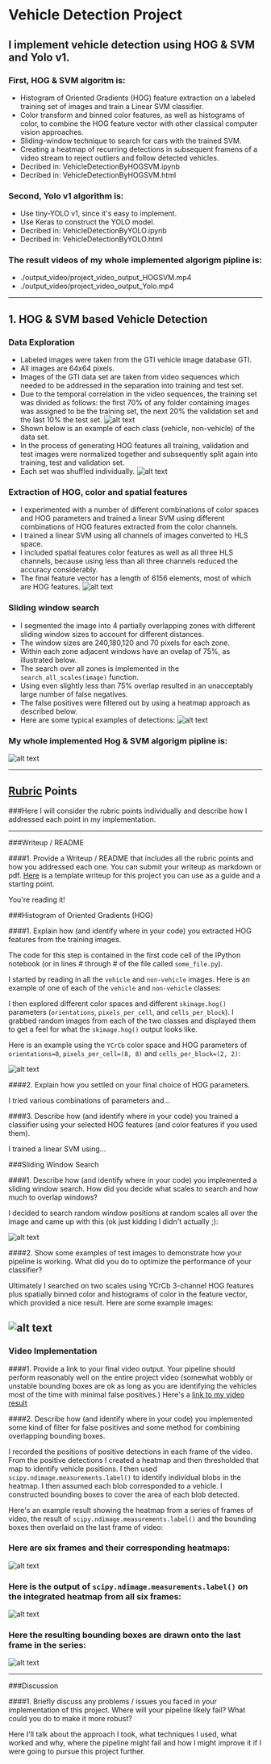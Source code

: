 
[//]: # (Image References)
[image1]: ./output_images/HOG_train_datasets.JPG
[image2]: ./output_images/HOG_train_datasets_detail.JPG
[image3]: ./output_images/HOG_features.JPG
[image4]: ./output_images/HOG_vehicle_detect_pipline1.JPG
[image5]: ./output_images/HOG_vehicle_detect_pipline2.JPG
[image6]: ./output_images/YoloModel.JPG
[image7]: ./output_images/YoloDetection.JPG

[video1]: ./output_video/hog_svm_pipline.wmv
[video2]: ./output_video/project_video_output_HOGSVM.mp4
[video3]: ./output_video/project_video_output_Yolo.mp4


# **Vehicle Detection Project**

## I implement vehicle detection using HOG & SVM and Yolo v1.

### First, HOG & SVM algoritm is:
* Histogram of Oriented Gradients (HOG) feature extraction on a labeled training set of images and train a Linear SVM classifier.
* Color transform and binned color features, as well as histograms of color, to combine the HOG feature vector with other classical computer vision approaches.
* Sliding-window technique to search for cars with the trained SVM.
* Creating a heatmap of recurring detections in subsequent framens of a video stream to reject outliers and follow detected vehicles.
* Decribed in: VehicleDetectionByHOGSVM.ipynb
* Decribed in: VehicleDetectionByHOGSVM.html

### Second, Yolo v1 algorithm is:
* Use tiny-YOLO v1, since it's easy to implement.
* Use Keras to construct the YOLO model.
* Decribed in: VehicleDetectionByYOLO.ipynb
* Decribed in: VehicleDetectionByYOLO.html

### The result videos of my whole implemented algorigm pipline is:
* ./output_video/project_video_output_HOGSVM.mp4
* ./output_video/project_video_output_Yolo.mp4

---

## 1. HOG & SVM based Vehicle Detection

### Data Exploration
* Labeled images were taken from the GTI vehicle image database GTI.
* All images are 64x64 pixels. 
* Images of the GTI data set are taken from video sequences which needed to be addressed in the separation into training and test set. 
* Due to the temporal correlation in the video sequences, the training set was divided as follows: the first 70% of any folder containing images was assigned to be the training set, the next 20% the validation set and the last 10% the test set. 
![alt text][image1]
* Shown below is an example of each class (vehicle, non-vehicle) of the data set.
* In the process of generating HOG features all training, validation and test images were normalized together and subsequently split again into training, test and validation set. 
* Each set was shuffled individually. 
![alt text][image2]

### Extraction of HOG, color and spatial features
* I experimented with a number of different combinations of color spaces and HOG parameters and trained a linear SVM using different combinations of HOG features extracted from the color channels. 
* I trained a linear SVM using all channels of images converted to HLS space. 
* I included spatial features color features as well as all three HLS channels, because using less than all three channels reduced the accuracy considerably. 
* The final feature vector has a length of 6156 elements, most of which are HOG features. 
![alt text][image3]

### Sliding window search
* I segmented the image into 4 partially overlapping zones with different sliding window sizes to account for different distances. 
* The window sizes are 240,180,120 and 70 pixels for each zone. 
* Within each zone adjacent windows have an ovelap of 75%, as illustrated below. 
* The search over all zones is implemented in the `search_all_scales(image)` function. 
* Using even slightly less than 75% overlap resulted in an unacceptably large number of false negatives.
* The false positives were filtered out by using a heatmap approach as described below. 
* Here are some typical examples of detections:
![alt text][image5]

### My whole implemented Hog & SVM algorigm pipline is:
![alt text][image4]

---

## [Rubric](https://review.udacity.com/#!/rubrics/513/view) Points
###Here I will consider the rubric points individually and describe how I addressed each point in my implementation.  

---
###Writeup / README

####1. Provide a Writeup / README that includes all the rubric points and how you addressed each one.  You can submit your writeup as markdown or pdf.  [Here](https://github.com/udacity/CarND-Vehicle-Detection/blob/master/writeup_template.md) is a template writeup for this project you can use as a guide and a starting point.  

You're reading it!

###Histogram of Oriented Gradients (HOG)

####1. Explain how (and identify where in your code) you extracted HOG features from the training images.

The code for this step is contained in the first code cell of the IPython notebook (or in lines # through # of the file called `some_file.py`).  

I started by reading in all the `vehicle` and `non-vehicle` images.  Here is an example of one of each of the `vehicle` and `non-vehicle` classes:



I then explored different color spaces and different `skimage.hog()` parameters (`orientations`, `pixels_per_cell`, and `cells_per_block`).  I grabbed random images from each of the two classes and displayed them to get a feel for what the `skimage.hog()` output looks like.

Here is an example using the `YCrCb` color space and HOG parameters of `orientations=8`, `pixels_per_cell=(8, 8)` and `cells_per_block=(2, 2)`:


![alt text][image2]

####2. Explain how you settled on your final choice of HOG parameters.

I tried various combinations of parameters and...

####3. Describe how (and identify where in your code) you trained a classifier using your selected HOG features (and color features if you used them).

I trained a linear SVM using...

###Sliding Window Search

####1. Describe how (and identify where in your code) you implemented a sliding window search.  How did you decide what scales to search and how much to overlap windows?

I decided to search random window positions at random scales all over the image and came up with this (ok just kidding I didn't actually ;):

![alt text][image3]

####2. Show some examples of test images to demonstrate how your pipeline is working.  What did you do to optimize the performance of your classifier?

Ultimately I searched on two scales using YCrCb 3-channel HOG features plus spatially binned color and histograms of color in the feature vector, which provided a nice result.  Here are some example images:

![alt text][image4]
---

### Video Implementation

####1. Provide a link to your final video output.  Your pipeline should perform reasonably well on the entire project video (somewhat wobbly or unstable bounding boxes are ok as long as you are identifying the vehicles most of the time with minimal false positives.)
Here's a [link to my video result](./project_video.mp4)


####2. Describe how (and identify where in your code) you implemented some kind of filter for false positives and some method for combining overlapping bounding boxes.

I recorded the positions of positive detections in each frame of the video.  From the positive detections I created a heatmap and then thresholded that map to identify vehicle positions.  I then used `scipy.ndimage.measurements.label()` to identify individual blobs in the heatmap.  I then assumed each blob corresponded to a vehicle.  I constructed bounding boxes to cover the area of each blob detected.  

Here's an example result showing the heatmap from a series of frames of video, the result of `scipy.ndimage.measurements.label()` and the bounding boxes then overlaid on the last frame of video:

### Here are six frames and their corresponding heatmaps:

![alt text][image5]

### Here is the output of `scipy.ndimage.measurements.label()` on the integrated heatmap from all six frames:
![alt text][image6]

### Here the resulting bounding boxes are drawn onto the last frame in the series:
![alt text][image7]



---

###Discussion

####1. Briefly discuss any problems / issues you faced in your implementation of this project.  Where will your pipeline likely fail?  What could you do to make it more robust?

Here I'll talk about the approach I took, what techniques I used, what worked and why, where the pipeline might fail and how I might improve it if I were going to pursue this project further.  

